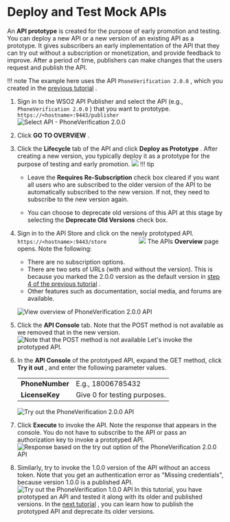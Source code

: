 # Deploy and Test Mock APIs

An **API prototype** is created for the purpose of early promotion and testing. You can deploy a new API or a new version of an existing API as a prototype. It gives subscribers an early implementation of the API that they can try out without a subscription or monetization, and provide feedback to improve. After a period of time, publishers can make changes that the users request and publish the API.

!!! note
The example here uses the API `PhoneVerification 2.0.0` , which you created in the [previous tutorial](_Create_a_New_API_Version_) .


1.  Sign in to the WSO2 API Publisher and select the API (e.g., `PhoneVerification 2.0.0` ) that you want to prototype.
`https://<hostname>:9443/publisher         `
    ![Select API - PhoneVerification 2.0.0]({{base_path}}/assets/attachments/103328581/103328591.png)

2.  Click **GO TO OVERVIEW** .

3.  Click the **Lifecycle** tab of the API and click **Deploy as Prototype** .
    After creating a new version, you typically deploy it as a prototype for the purpose of testing and early promotion.
    ![]({{base_path}}/assets/attachments/103328581/103328582.png)
        !!! tip
    -   Leave the **Requires Re-Subscription** check box cleared if you want all users who are subscribed to the older version of the API to be automatically subscribed to the new version. If not, they need to subscribe to the new version again.

    -   You can choose to deprecate old versions of this API at this stage by selecting the **Deprecate Old Versions** check box.


4.  Sign in to the API Store and click on the newly prototyped API.
`https://<hostname>:9443/store          `
    ![]({{base_path}}/assets/attachments/103328581/103328588.png)
    The APIs **Overview** page opens. Note the following:

    -   There are no subscription options.
    -   There are two sets of URLs (with and without the version). This is because you marked the 2.0.0 version as the default version in [step 4 of the previous tutorial](Create-a-New-API-Version_103328571.html#CreateaNewAPIVersion-step4) .
    -   Other features such as documentation, social media, and forums are available.

    ![View overview of PhoneVerification 2.0.0 API]({{base_path}}/assets/attachments/103328581/103328585.png)
5.  Click the **API Console** tab.
    Note that the POST method is not available as we removed that in the new version.
    ![Note that the POST method is not available]({{base_path}}/assets/attachments/103328581/103328583.png)
    Let's invoke the prototyped API.

6.  In the **API Console** of the prototyped API, expand the GET method, click **Try it out** , and enter the following parameter values.

    |                 |                              |
    |-----------------|------------------------------|
    | **PhoneNumber** | E.g., 18006785432            |
    | **LicenseKey**  | Give 0 for testing purposes. |

    ![Try out the PhoneVerification 2.0.0 API]({{base_path}}/assets/attachments/103328581/103328584.png)
7.  Click **Execute** to invoke the API.
    Note the response that appears in the console. You do not have to subscribe to the API or pass an authorization key to invoke a prototyped API.
    ![Response based on the try out option of the PhoneVerification 2.0.0 API]({{base_path}}/assets/attachments/103328581/103328587.png)
8.  Similarly, try to invoke the 1.0.0 version of the API without an access token.
    Note that you get an authentication error as "Missing credentials", because version 1.0.0 is a published API.
    ![Try out the PhoneVerification 1.0.0 API]({{base_path}}/assets/attachments/103328581/103328586.png)
In this tutorial, you have prototyped an API and tested it along with its older and published versions. In the [next tutorial](_Deprecate_the_Old_Version_) , you can learn how to publish the prototyped API and deprecate its older versions.

